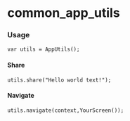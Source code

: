 # common_app_utils

### Usage
```
var utils = AppUtils();
```

#### Share
```
utils.share("Hello world text!");
```


#### Navigate
```
utils.navigate(context,YourScreen());
```

